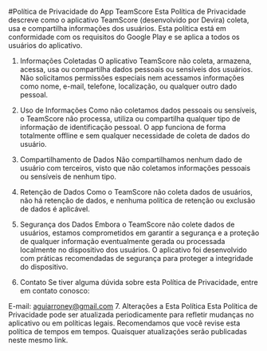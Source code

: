 #Política de Privacidade do App TeamScore
Esta Política de Privacidade descreve como o aplicativo TeamScore (desenvolvido por Devira) coleta, usa e compartilha informações dos usuários. Esta política está em conformidade com os requisitos do Google Play e se aplica a todos os usuários do aplicativo.

1. Informações Coletadas
O aplicativo TeamScore não coleta, armazena, acessa, usa ou compartilha dados pessoais ou sensíveis dos usuários. Não solicitamos permissões especiais nem acessamos informações como nome, e-mail, telefone, localização, ou qualquer outro dado pessoal.

2. Uso de Informações
Como não coletamos dados pessoais ou sensíveis, o TeamScore não processa, utiliza ou compartilha qualquer tipo de informação de identificação pessoal. O app funciona de forma totalmente offline e sem qualquer necessidade de coleta de dados do usuário.

3. Compartilhamento de Dados
Não compartilhamos nenhum dado de usuário com terceiros, visto que não coletamos informações pessoais ou sensíveis de nenhum tipo.

4. Retenção de Dados
Como o TeamScore não coleta dados de usuários, não há retenção de dados, e nenhuma política de retenção ou exclusão de dados é aplicável.

5. Segurança dos Dados
Embora o TeamScore não colete dados de usuários, estamos comprometidos em garantir a segurança e a proteção de qualquer informação eventualmente gerada ou processada localmente no dispositivo dos usuários. O aplicativo foi desenvolvido com práticas recomendadas de segurança para proteger a integridade do dispositivo.

6. Contato
Se tiver alguma dúvida sobre esta Política de Privacidade, entre em contato conosco:

E-mail: aguiarroney@gmail.com
7. Alterações a Esta Política
Esta Política de Privacidade pode ser atualizada periodicamente para refletir mudanças no aplicativo ou em políticas legais. Recomendamos que você revise esta política de tempos em tempos. Quaisquer atualizações serão publicadas neste mesmo link.
